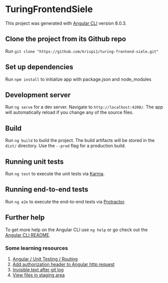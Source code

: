 # TuringFrontendSiele

This project was generated with [Angular CLI](https://github.com/angular/angular-cli) version 8.0.3.

## Clone the project from its Github repo

Run `git clone "https://github.com/krispi1/turing-frontend-siele.git"`

## Set up dependencies

Run `npm install` to initialize app with package.json and node_modules

## Development server

Run `ng serve` for a dev server. Navigate to `http://localhost:4200/`. The app will automatically reload if you change any of the source files.

## Build

Run `ng build` to build the project. The build artifacts will be stored in the `dist/` directory. Use the `--prod` flag for a production build.

## Running unit tests

Run `ng test` to execute the unit tests via [Karma](https://karma-runner.github.io).

## Running end-to-end tests

Run `ng e2e` to execute the end-to-end tests via [Protractor](http://www.protractortest.org/).

## Further help

To get more help on the Angular CLI use `ng help` or go check out the [Angular CLI README](https://github.com/angular/angular-cli/blob/master/README.md).

### Some learning resources

1. [Angular / Unit Testing / Routing](https://www.youtube.com/watch?v=gxWMNrn1Slo)
2. [Add authorization header to Angular http request](https://stackoverflow.com/questions/47400929/how-to-add-authorization-header-to-angular-http-request)
3. [Invisible text after git log](https://github.com/cmderdev/cmder/issues/1567)
4. [View files in staging area](https://stackoverflow.com/questions/2298047/git-ls-files-howto-identify-new-files-added-not-committed)
